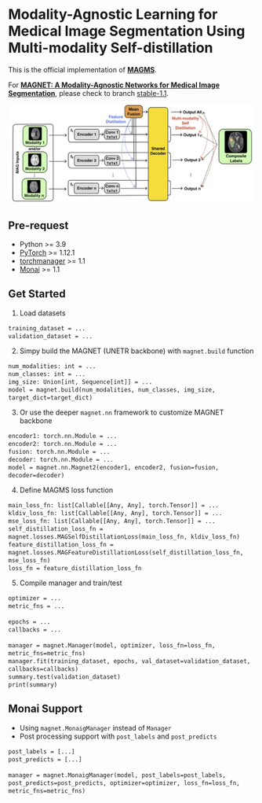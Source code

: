 # Modality-Agnostic Learning for Medical Image Segmentation Using Multi-modality Self-distillation
This is the official implementation of **[MAGMS](https://arxiv.org/pdf/2306.03730)**.

For **[MAGNET: A Modality-Agnostic Networks for Medical Image Segmentation](https://ieeexplore.ieee.org/document/10230587)**, please check to branch [stable-1.1](https://github.com/kisonho/magnet/tree/stable-1.1).

![](res/structure_v2.jpg)

## Pre-request
* Python >= 3.9
* [PyTorch](https://pytorch.org) >= 1.12.1
* [torchmanager](https://github.com/kisonho/torchmanager) >= 1.1
* [Monai](https://monai.io) >= 1.1

## Get Started
1. Load datasets
```
training_dataset = ...
validation_dataset = ...
```

2. Simpy build the MAGNET (UNETR backbone) with `magnet.build` function
```
num_modalities: int = ...
num_classes: int = ...
img_size: Union[int, Sequence[int]] = ...
model = magnet.build(num_modalities, num_classes, img_size, target_dict=target_dict)
```

3. Or use the deeper `magnet.nn` framework to customize MAGNET backbone
```
encoder1: torch.nn.Module = ...
encoder2: torch.nn.Module = ...
fusion: torch.nn.Module = ...
decoder: torch.nn.Module = ...
model = magnet.nn.Magnet2(encoder1, encoder2, fusion=fusion, decoder=decoder)
```

4. Define MAGMS loss function
```
main_loss_fn: list[Callable[[Any, Any], torch.Tensor]] = ...
kldiv_loss_fn: list[Callable[[Any, Any], torch.Tensor]] = ...
mse_loss_fn: list[Callable[[Any, Any], torch.Tensor]] = ...
self_distillation_loss_fn = magnet.losses.MAGSelfDistillationLoss(main_loss_fn, kldiv_loss_fn)
feature_distillation_loss_fn = magnet.losses.MAGFeatureDistillationLoss(self_distillation_loss_fn, mse_loss_fn)
loss_fn = feature_distillation_loss_fn
```

5. Compile manager and train/test
```
optimizer = ...
metric_fns = ...

epochs = ...
callbacks = ...

manager = magnet.Manager(model, optimizer, loss_fn=loss_fn, metric_fns=metric_fns)
manager.fit(training_dataset, epochs, val_dataset=validation_dataset, callbacks=callbacks)
summary.test(validation_dataset)
print(summary)
```

## Monai Support
* Using `magnet.MonaigManager` instead of `Manager` 
* Post processing support with `post_labels` and `post_predicts`
```
post_labels = [...]
post_predicts = [...]

manager = magnet.MonaigManager(model, post_labels=post_labels, post_predicts=post_predicts, optimizer=optimizer, loss_fn=loss_fn, metric_fns=metric_fns)
```
